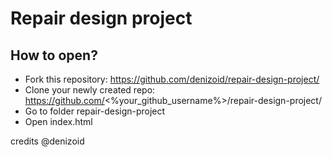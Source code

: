 # Repair design project
## How to open?
* Fork this repository: https://github.com/denizoid/repair-design-project/
* Clone your newly created repo: https://github.com/<%your_github_username%>/repair-design-project/
* Go to folder repair-design-project
* Open index.html

credits @denizoid
